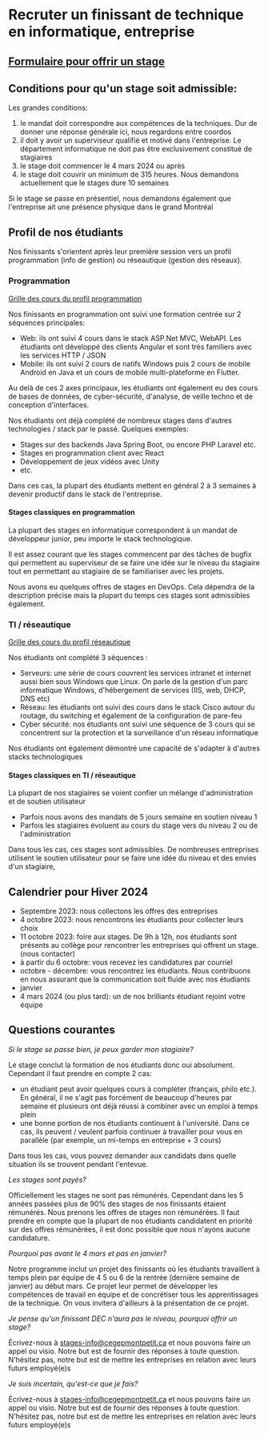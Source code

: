 # Recruter un finissant de technique en informatique, entreprise

## [Formulaire pour offrir un stage](https://forms.gle/vc9KWejCTd5h8Ea56)

## Conditions pour qu'un stage soit admissible:

Les grandes conditions:
1. le mandat doit correspondre aux compétences de la techniques. Dur de donner une réponse générale ici, nous regardons entre coordos
2. il doit y avoir un superviseur qualifié et motivé dans l'entreprise. Le département informatique ne doit pas être exclusivement constitué de stagiaires
3. le stage doit commencer le 4 mars 2024 ou après
4. le stage doit couvrir un minimum de 315 heures. Nous demandons actuellement que le stages dure 10 semaines



Si le stage se passe en présentiel, nous demandons également que l'entreprise ait une présence physique dans le grand Montréal

## Profil de nos étudiants

Nos finissants s'orientent après leur première session vers un profil programmation (info de gestion) ou réseautique (gestion des réseaux).

### Programmation
[Grille des cours du profil programmation](https://info.cegepmontpetit.ca/dec/p)

Nos finissants en programmation ont suivi une formation centrée sur 2 séquences principales:
- Web: ils ont suivi 4 cours dans le stack ASP.Net MVC, WebAPI. Les étudiants ont développé des clients Angular et sont très familiers avec les services HTTP / JSON
- Mobile: ils ont suivi 2 cours de natifs Windows puis 2 cours de mobile Android en Java et un cours de mobile multi-plateforme en Flutter.

Au delà de ces 2 axes principaux, les étudiants ont également eu des cours de bases de données, de cyber-sécurité, d'analyse, de veille techno et de conception d'interfaces.

Nos étudiants ont déjà complété de nombreux stages dans d'autres technologies / stack par le passé. Quelques exemples:
- Stages sur des backends Java Spring Boot, ou encore PHP Laravel etc.
- Stages en programmation client avec React
- Développement de jeux vidéos avec Unity
- etc.

Dans ces cas, la plupart des étudiants mettent en général 2 à 3 semaines à devenir productif dans le stack de l'entreprise.

#### Stages classiques en programmation

La plupart des stages en informatique correspondent à un mandat de développeur junior, peu importe le stack technologique. 

Il est assez courant que les stages commencent par des tâches de bugfix qui permettent au superviseur de se faire une idée sur le niveau du stagiaire tout en permettant au stagiaire de se familiariser avec les projets.

Nous avons eu quelques offres de stages en DevOps. Cela dépendra de la description précise mais la plupart du temps ces stages sont admissibles également.

### TI / réseautique
[Grille des cours du profil réseautique](https://info.cegepmontpetit.ca/dec/r)

Nos étudiants ont complété 3 séquences :
- Serveurs: une série de cours couvrent les services intranet et internet aussi bien sous Windows que Linux. On parle de la gestion d'un parc informatique Windows, d'hébergement de services (IIS, web, DHCP, DNS etc)
- Réseau: les étudiants ont suivi des cours dans le stack Cisco autour du routage, du switching et également de la configuration de pare-feu
- Cyber sécurité: nos étudiants ont suivi une séquence de 3 cours qui se concentrent sur la protection et la surveillance d'un réseau informatique

Nos étudiants ont également démontré une capacité de s'adapter à d'autres stacks technologiques

#### Stages classiques en TI / réseautique

La plupart de nos stagiaires se voient confier un mélange d'administration et de soutien utilisateur
- Parfois nous avons des mandats de 5 jours semaine en soutien niveau 1
- Parfois les stagiaires évoluent au cours du stage vers du niveau 2 ou de l'administration

Dans tous les cas, ces stages sont admissibles. De nombreuses entreprises utilisent le soutien utilisateur pour se faire une idée du niveau et des envies d'un stagiaire,

## Calendrier pour Hiver 2024

- Septembre 2023: nous collectons les offres des entreprises
- 4 octobre 2023: nous rencontrons les étudiants pour collecter leurs choix
- 11 octobre 2023: foire aux stages. De 9h à 12h, nos étudiants sont présents au collège pour rencontrer les entreprises qui offrent un stage. (nous contacter)
- à partir du 6 octobre: vous recevez les candidatures par courriel
- octobre - décembre: vous rencontrez les étudiants. Nous contribuons en nous assurant que la communication soit fluide avec nos étudiants
- janvier
- 4 mars 2024 (ou plus tard): un de nos brilliants étudiant rejoint votre équipe 

## Questions courantes

*Si le stage se passe bien, je peux garder mon stagiaire?*  

Le stage conclut la formation de nos étudiants donc oui absolument. Cependant il faut prendre en compte 2 cas:
- un étudiant peut avoir quelques cours à compléter (français, philo etc.). En général, il ne s'agit pas forcément de beaucoup d'heures par semaine et plusieurs ont déjà réussi à combiner avec un emploi à temps plein
- une bonne portion de nos étudiants continuent à l'université. Dans ce cas, ils peuvent / veulent parfois continuer à travailler pour vous en parallèle (par exemple, un mi-temps en entreprise + 3 cours)

Dans tous les cas, vous pouvez demander aux candidats dans quelle situation ils se trouvent pendant l'entevue.

*Les stages sont payés?*  

Officiellement les stages ne sont pas rémunérés. Cependant dans les 5 années passées plus de 90% des stages de nos finissants étaient rémunérés. Nous prenons les offres de stages non rémunérées. Il faut prendre en compte que la plupart de nos étudiants candidatent en priorité sur des offres rémunérées, il est donc possible que nous n'ayons aucune candidature.


*Pourquoi pas avant le 4 mars et pas en janvier?*  

Notre programme inclut un projet des finissants où les étudiants travaillent à temps plein par équipe de 4 5 ou 6 de la rentrée (dernière semaine de janvier) au début mars. Ce projet leur permet de développer les compétences de travail en équipe et de concrétiser tous les apprentissages de la technique. On vous invitera d'ailleurs à la présentation de ce projet.

*Je pense qu'un finissant DEC n'aura pas le niveau, pourquoi offrir un stage?*

Écrivez-nous à stages-info@cegepmontpetit.ca et nous pouvons faire un appel ou visio. Notre but est de fournir des réponses à toute question. N'hésitez pas, notre but est de mettre les entreprises en relation avec leurs futurs employé(e)s

*Je suis incertain, qu'est-ce que je fais?*

Écrivez-nous à stages-info@cegepmontpetit.ca et nous pouvons faire un appel ou visio. Notre but est de fournir des réponses à toute question. N'hésitez pas, notre but est de mettre les entreprises en relation avec leurs futurs employé(e)s
